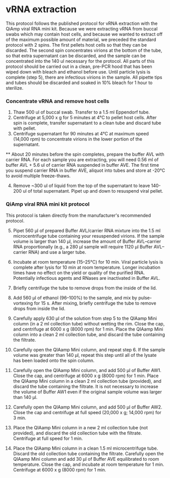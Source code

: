 # vRNA extraction 

This protocol follows the published protocol for vRNA extraction with the QiAmp viral RNA mini kit. Because we were extracting vRNA from buccal swabs which may contain host cells, and because we wanted to extract off of the maximum possible amount of material, we preceded the standard protocol with 2 spins. The first pellets host cells so that they can be discarded. The second spin concentrates virions at the bottom of the tube, so that extra supernatant can be discarded, and the sample can be concentrated into the 140 ul necessary for the protocol. All parts of this protocol should be carried out in a clean, pre-PCR hood that has been wiped down with bleach and ethanol before use. Until particle lysis is complete (step 5), there are infectious virions in the sample. All pipette tips and tubes should be discarded and soaked in 10% bleach for 1 hour to sterilize. 

### Concentrate vRNA and remove host cells
1. Thaw 500 ul of buccal swab. Transfer to a 1.5 ml Eppendorf tube. 
2. Centrifuge at 5,000 x g for 5 minutes at 4°C to pellet host cells. After spin is complete, transfer supernatant to a clean tube and discard tube with pellet. 
3. Centrifuge supernatant for 90 minutes at 4°C at maximum speed (14,000 rpm) to concentrate virions in the lower portion of the supernatant. 

** About 20 minutes before the spin completes, prepare the buffer AVL with carrier RNA. For each sample you are extracting, you will need 0.56 ml of buffer AVL + 5.6 ul of carrier RNA suspended in buffer AVE. The first time you suspend carrier RNA in buffer AVE, aliquot into tubes and store at -20°C to avoid multiple freeze-thaws. 

4. Remove ~300 ul of liquid from the top of the supernatant to leave 140-200 ul of total supernatant. Pipet up and down to resuspend viral pellet. 

### QiAmp viral RNA mini kit protocol 
This protocol is taken directly from the manufacturer's recommended protocol. 

5. Pipet 560 μl of prepared Buffer AVL/carrier RNA mixture into the 1.5 ml microcentrifuge tube containing your resuspended virions. If the sample volume is larger than 140 μl, increase the amount of Buffer AVL–carrier RNA proportionally (e.g., a 280 μl sample will require 1120 μl Buffer AVL–carrier RNA) and use a larger tube. 

6. Incubate at room temperature (15–25°C) for 10 min. 
Viral particle lysis is complete after lysis for 10 min at room temperature. Longer incubation times have no effect on the yield or quality of the purified RNA. Potentially infectious agents and RNases are inactivated in Buffer AVL. 

7. Briefly centrifuge the tube to remove drops from the inside of the lid. 

8. Add 560 μl of ethanol (96–100%) to the sample, and mix by pulse-vortexing for 15 s. After mixing, briefly centrifuge the tube to remove drops from inside the lid. 

9. Carefully apply 630 μl of the solution from step 5 to the QIAamp Mini column (in a 2 ml collection tube) without wetting the rim. Close the cap, and centrifuge at 6000 x g (8000 rpm) for 1 min. Place the QIAamp Mini column into a clean 2 ml collection tube, and discard the tube containing the filtrate. 

10. Carefully open the QIAamp Mini column, and repeat step 6. 
If the sample volume was greater than 140 μl, repeat this step until all of the lysate has been loaded onto the spin column. 

11. Carefully open the QIAamp Mini column, and add 500 μl of Buffer AW1. Close the cap, and centrifuge at 6000 x g (8000 rpm) for 1 min. Place the QIAamp Mini column in a clean 2 ml collection tube (provided), and discard the tube containing the filtrate. 
It is not necessary to increase the volume of Buffer AW1 even if the original sample volume was larger than 140 μl. 

12. Carefully open the QIAamp Mini column, and add 500 μl of Buffer AW2. Close the cap and centrifuge at full speed (20,000 x g; 14,000 rpm) for 3 min. 

13. Place the QIAamp Mini column in a new 2 ml collection tube (not provided), and discard the old collection tube with the filtrate. Centrifuge at full speed for 1 min. 

14. Place the QIAamp Mini column in a clean 1.5 ml microcentrifuge tube. Discard the old collection tube containing the filtrate. Carefully open the QIAamp Mini column and add 30 μl of Buffer AVE equilibrated to room temperature. Close the cap, and incubate at room temperature for 1 min. Centrifuge at 6000 x g (8000 rpm) for 1 min. 
